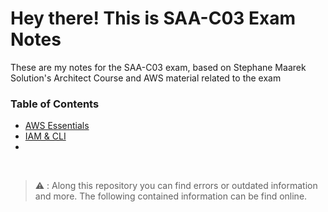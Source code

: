 # Hey there! This is SAA-C03 Exam Notes

These are my notes for the SAA-C03 exam, based on Stephane Maarek Solution's Architect Course and AWS material
related to the exam 

### Table of Contents

- [AWS Essentials](./AWS-Essentials.md)
- [IAM & CLI](./AWS-IAM-and-CLI.md)
- 




&nbsp;
&nbsp;
&nbsp;
&nbsp;
&nbsp;
&nbsp;
&nbsp;

 > :warning: : Along this repository you can find errors or outdated information and more. The following contained information can be find online.
